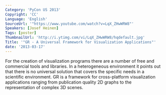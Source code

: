 ```yaml
---
Category: 'PyCon US 2013'
Copyright: 'CC'
Language: 'English'
SourceUrl: '"https://www.youtube.com/watch?v=LqX_ZHwWRW8"'
Speakers: [Josef Heinen]
Tags: [poster]
ThumbnailUrl: 'http://i.ytimg.com/vi/LqX_ZHwWRW8/hqdefault.jpg'
Title: '"GR - A Universal Framework for Visualization Applications"'
date: '2013-03-17'
---
```

For the creation of visualization programs there are a number of free and commercial tools and libraries. In a heterogeneous environment it points out that there is no universal solution that covers the specific needs in a scientific environment. GR is a framework for cross-platform visualization applications ranging from publication quality 2D graphs to the representation of complex 3D scenes.